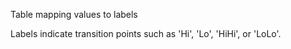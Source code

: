 Table mapping values to labels

<!-- comment -->


Labels indicate transition points such as 'Hi', 'Lo', 'HiHi', or 'LoLo'.


